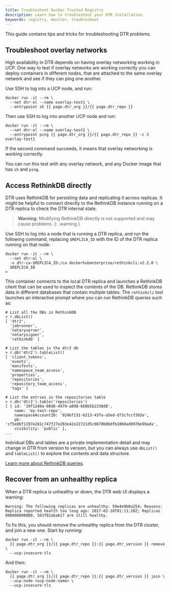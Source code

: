 ```yaml
---
title: Troubleshoot Docker Trusted Registry
description: Learn how to troubleshoot your DTR installation.
keywords: registry, monitor, troubleshoot
---
```


This guide contains tips and tricks for troubleshooting DTR problems.

## Troubleshoot overlay networks

High availability in DTR depends on having overlay networking working in UCP.
One way to test if overlay networks are working correctly you can deploy
containers in different nodes, that are attached to the same overlay network
and see if they can ping one another.

Use SSH to log into a UCP node, and run:

```none
docker run -it --rm \
  --net dtr-ol --name overlay-test1 \
  --entrypoint sh {{ page.dtr_org }}/{{ page.dtr_repo }}
```

Then use SSH to log into another UCP node and run:

```none
docker run -it --rm \
  --net dtr-ol --name overlay-test2 \
  --entrypoint ping {{ page.dtr_org }}/{{ page.dtr_repo }} -c 3 overlay-test1
```

If the second command succeeds, it means that overlay networking is working
correctly.

You can run this test with any overlay network, and any Docker image that has
`sh` and `ping`.


## Access RethinkDB directly

DTR uses RethinkDB for persisting data and replicating it across replicas.
It might be helpful to connect directly to the RethinkDB instance running on a
DTR replica to check the DTR internal state. 

> **Warning**: Modifying RethinkDB directly is not supported and may cause
> problems.
{: .warning }

Use SSH to log into a node that is running a DTR replica, and run the following
command, replacing `$REPLICA_ID` with the ID of the DTR replica running on that
node:

```none
docker run -it --rm \
  --net dtr-ol \
  -v dtr-ca-$REPLICA_ID:/ca dockerhubenterprise/rethinkcli:v2.2.0 \
  $REPLICA_ID
>
```

This container connects to the local DTR replica and launches a RethinkDB client 
that can be used to inspect the contents of the DB. RethinkDB 
stores data in different databases that contain multiple tables. The `rethinkcli`
tool launches an interactive prompt where you can run RethinkDB 
queries such as:

```none
# List all the DBs in RethinkDB
> r.dbList()
[ 'dtr2',
  'jobrunner',
  'notaryserver',
  'notarysigner',
  'rethinkdb' ]

# List the tables in the dtr2 db
> r.db('dtr2').tableList()
[ 'client_tokens',
  'events',
  'manifests',
  'namespace_team_access',
  'properties',
  'repositories',
  'repository_team_access',
  'tags' ]
  
# List the entries in the repositories table
> r.db('dtr2').table('repositories')
[ { id: '19f1240a-08d8-4979-a898-6b0b5b2338d8',
    name: 'my-test-repo',
    namespaceAccountID: '924bf131-6213-43fa-a5ed-d73c7ccf392e',
    pk: 'cf5e8bf1197e281c747f27e203e42e22721d5c0870b06dfb1060ad0970e99ada',
    visibility: 'public' },
...
```

Indvidual DBs and tables are a private implementation detail and may change in DTR
from version to version, but you can always use `dbList()` and `tableList()` to explore
the contents and data structure.

[Learn more about RethinkDB queries](https://www.rethinkdb.com/docs/guide/javascript/).

## Recover from an unhealthy replica

When a DTR replica is unhealthy or down, the DTR web UI displays a warning:

```none
Warning: The following replicas are unhealthy: 59e4e9b0a254; Reasons: Replica reported health too long ago: 2017-02-18T01:11:20Z; Replicas 000000000000, 563f02aba617 are still healthy.
```

To fix this, you should remove the unhealthy replica from the DTR cluster,
and join a new one. Start by running:

```none
docker run -it --rm \
  {{ page.dtr_org }}/{{ page.dtr_repo }}:{{ page.dtr_version }} remove \
  --ucp-insecure-tls
```

And then:

```none
docker run -it --rm \
  {{ page.dtr_org }}/{{ page.dtr_repo }}:{{ page.dtr_version }} join \
  --ucp-node <ucp-node-name> \
  --ucp-insecure-tls
```
